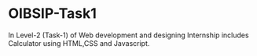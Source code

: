 # OIBSIP-Task1
In Level-2 (Task-1) of Web development and designing Internship includes  Calculator using HTML,CSS and Javascript. 
